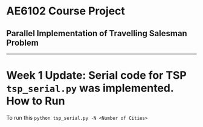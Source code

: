 # AE6102 Course Project
## Parallel Implementation of Travelling Salesman Problem
***
Week 1 Update: Serial code for TSP `tsp_serial.py` was implemented. 
How to Run
==========
To run this ``python tsp_serial.py -N <Number of Cities>``
    
